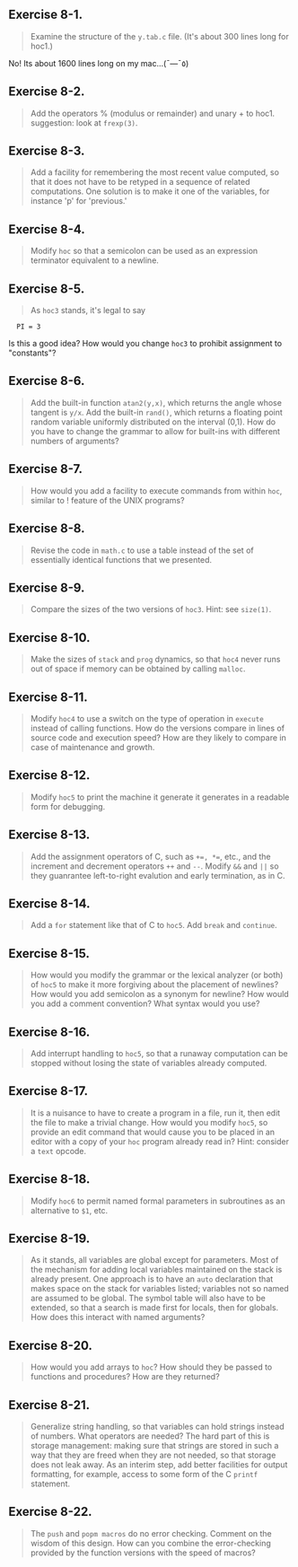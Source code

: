 ## Exercise 8-1.
> Examine the structure of the `y.tab.c` file. (It's about 300 lines long for hoc1.)

No! Its about 1600 lines long on my mac...(¯―¯٥)

## Exercise 8-2.
> Add the operators % (modulus or remainder) and unary + to hoc1. suggestion: look at `frexp(3)`.

## Exercise 8-3.
> Add a facility for remembering the most recent value computed, so that it does not have to be retyped in a sequence of related computations. One solution is to make it one of the variables, for instance 'p' for 'previous.'

## Exercise 8-4.
> Modify `hoc` so that a semicolon can be used as an expression terminator equivalent to a newline.

## Exercise 8-5.
> As `hoc3` stands, it's legal to say
```
  PI = 3
```
Is this a good idea? How would you change `hoc3` to prohibit assignment to "constants"?

## Exercise 8-6.
> Add the built-in function `atan2(y,x)`, which returns the angle whose tangent is `y/x`. Add the built-in `rand()`, which returns a floating point random variable uniformly distributed on the interval (0,1). How do you have to change the grammar to allow for built-ins with different numbers of arguments?

## Exercise 8-7.
> How would you add a facility to execute commands from within `hoc`, similar to ! feature of the UNIX programs?

## Exercise 8-8.
> Revise the code in `math.c` to use a table instead of the set of essentially identical functions that we presented.

## Exercise 8-9.
> Compare the sizes of the two versions of `hoc3`. Hint: see `size(1)`.

## Exercise 8-10.
> Make the sizes of `stack` and `prog` dynamics, so that `hoc4` never runs out of space if memory can be obtained by calling `malloc`.

## Exercise 8-11.
> Modify `hoc4` to use a switch on the type of operation in `execute` instead of calling functions. How do the versions compare in lines of source code and execution speed? How are they likely to compare in case of maintenance and growth.

## Exercise 8-12.
> Modify `hoc5` to print the machine it generate it generates in a readable form for debugging.

## Exercise 8-13.
> Add the assignment operators of C, such as `+=, *=`, etc., and the increment and decrement operators `++` and `--`. Modify `&&` and `||` so they guanrantee left-to-right evalution and early termination, as in C.

## Exercise 8-14.
> Add a `for` statement like that of C to `hoc5`. Add `break` and `continue`.

## Exercise 8-15.
> How would you modify the grammar or the lexical analyzer (or both) of `hoc5` to make it more forgiving about the placement of newlines? How would you add semicolon as a synonym for newline? How would you add a comment convention? What syntax would you use?

## Exercise 8-16.
> Add interrupt handling to `hoc5`, so that a runaway computation can be stopped without losing the state of variables already computed.

## Exercise 8-17.
> It is a nuisance to have to create a program in a file, run it, then edit the file to make a trivial change. How would you modify `hoc5`, so provide an edit command that would cause you to be placed in an editor with a copy of your `hoc` program already read in? Hint: consider a `text` opcode.

## Exercise 8-18.
> Modify `hoc6` to permit named formal parameters in subroutines as an alternative to `$1`, etc.

## Exercise 8-19.
> As it stands, all variables are global except for parameters. Most of the mechanism for adding local variables maintained on the stack is already present. One approach is to have an `auto` declaration that makes space on the stack for variables listed; variables not so named are assumed to be global. The symbol table will also have to be extended, so that a search is made first for locals, then for globals. How does this interact with named arguments?

## Exercise 8-20.
> How would you add arrays to `hoc`? How should they be passed to functions and procedures? How are they returned?

## Exercise 8-21.
> Generalize string handling, so that variables can hold strings instead of numbers. What operators are needed? The hard part of this is storage management: making sure that strings are stored in such a way that they are freed when they are not needed, so that storage does not leak away. As an interim step, add better facilities for output formatting, for example, access to some form of the C `printf` statement.

## Exercise 8-22.
> The `push` and `popm macros` do no error checking. Comment on the wisdom of this design. How can you combine the error-checking provided by the function versions with the speed of macros?
